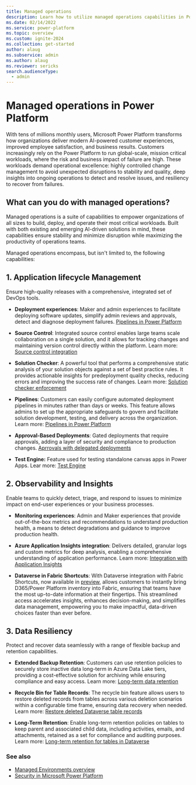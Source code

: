 ```yaml
---
title: Managed operations
description: Learn how to utilize managed operations capabilities in Power Platform to effectively build, deploy, and operate your workloads.
ms.date: 02/14/2022
ms.service: power-platform
ms.topic: overview
ms.custom: ignite-2024
ms.collection: get-started
author: alaug 
ms.subservice: admin
ms.author: alaug 
ms.reviewer: sericks
search.audienceType: 
  - admin
---
```


# Managed operations in Power Platform

With tens of millions monthly users, Microsoft Power Platform transforms how organizations deliver modern AI-powered customer experiences, improved employee satisfaction, and business results. Customers increasingly rely on the Power Platform to run global-scale, mission critical workloads, where the risk and business impact of failure are high. These workloads demand operational excellence: highly controlled change management to avoid unexpected disruptions to stability and quality, deep insights into ongoing operations to detect and resolve issues, and resiliency to recover from failures.

## What can you do with managed operations?

Managed operations is a suite of capabilities to empower organizations of all sizes to build, deploy, and operate their most critical workloads. Built with both existing and emerging AI-driven solutions in mind, these capabilities ensure stability and minimize disruption while maximizing the productivity of operations teams.

Managed operations encompass, but isn't limited to, the following capabilities:

## 1. Application lifecycle Management

Ensure high-quality releases with a comprehensive, integrated set of DevOps tools.

- **Deployment experiences**: Maker and admin experiences to facilitate deploying software updates, simplify admin reviews and approvals, detect and diagnose deployment failures. [Pipelines in Power Platform](../../alm/pipelines.md)

- **Source Control**: Integrated source control enables large teams scale collaboration on a single solution, and it allows for tracking changes and maintaining version control directly within the platform. Learn more: [Source control integration](../../alm/git-integration/overview.md)

- **Solution Checker**: A powerful tool that performs a comprehensive static analysis of your solution objects against a set of best practice rules. It provides actionable insights for predeployment quality checks, reducing errors and improving the success rate of changes. Learn more: [Solution checker enforcement](../managed-environment-solution-checker.md)

- **Pipelines**: Customers can easily configure automated deployment pipelines in minutes rather than days or weeks. This feature allows admins to set up the appropriate safeguards to govern and facilitate solution development, testing, and delivery across the organization. Learn more: [Pipelines in Power Platform](../../alm/pipelines.md)

- **Approval-Based Deployments**: Gated deployments that require approvals, adding a layer of security and compliance to production changes. [Aprrovals with delegated deployments](../../alm/delegated-deployments-setup.md)

- **Test Engine:** Feature used for testing standalone canvas apps in Power Apps. Lear more: [Test Engine](/power-apps/developer/test-engine/overview)

## 2. Observability and Insights

Enable teams to quickly detect, triage, and respond to issues to minimize impact on end-user experiences or your business processes.

- **Monitoring experiences**: Admin and Maker experiences that provide out-of-the-box metrics and recommendations to understand production health, a means to detect degradations and guidance to improve production health.

- **Azure Application Insights integration**: Delivers detailed, granular logs and custom metrics for deep analysis, enabling a comprehensive understanding of application performance. Learn more: [Integration with Application Insights](../overview-integration-application-insights.md)

- **Dataverse in Fabric Shortcuts**: With Dataverse integration with Fabric Shortcuts, now available in [preview](https://aka.ms/dataexportv2preview), allows customers to instantly bring D365/Power Platform inventory into Fabric, ensuring that teams have the most up-to-date information at their fingertips. This streamlined access accelerates insights, enhances decision-making, and simplifies data management, empowering you to make impactful, data-driven choices faster than ever before.

## 3. Data Resiliency

Protect and recover data seamlessly with a range of flexible backup and retention capabilities.

- **Extended Backup Retention**: Customers can use retention policies to securely store inactive data long-term in Azure Data Lake tiers, providing a cost-effective solution for archiving while ensuring compliance and easy access. Learn more: [Long-term data retention](/power-apps/developer/data-platform/long-term-retention?tabs=sdk)

- **Recycle Bin for Table Records**: The recycle bin feature allows users to restore deleted records from tables across various deletion scenarios within a configurable time frame, ensuring data recovery when needed. Learn more: [Restore deleted Dataverse table records](/power-platform/admin/restore-deleted-table-records)

- **Long-Term Retention**: Enable long-term retention policies on tables to keep parent and associated child data, including activities, emails, and attachments, retained as a set for compliance and auditing purposes. Learn more: [Long-term retention for tables in Dataverse](/power-apps/maker/data-platform/data-retention-set#enable-a-table-for-long-term-retention)

### See also

- [Managed Environments overview](../managed-environment-overview.md)
- [Security in Microsoft Power Platform](../security/overview.md)
